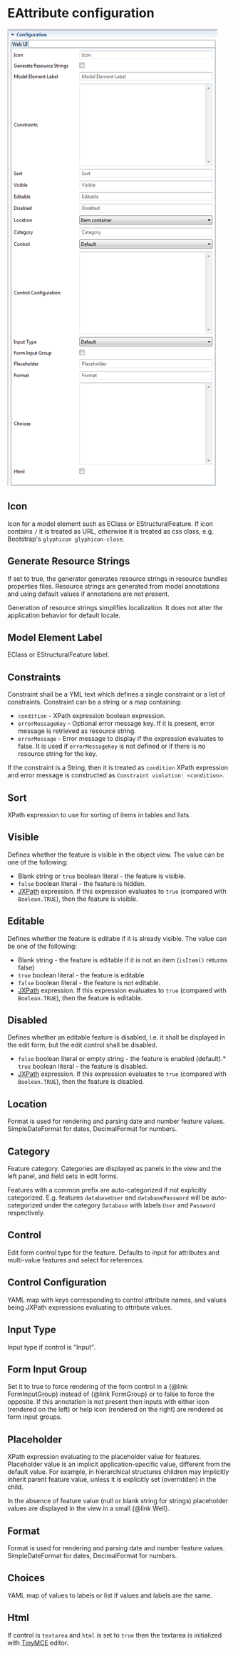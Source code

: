 # EAttribute configuration

![eattribute-configuration.png](eattribute-configuration.png)

## Icon
Icon for a model element such as EClass or EStructuralFeature.
If icon contains ``/`` it is treated as URL, otherwise it is treated as css class, e.g. Bootstrap's ``glyphicon glyphicon-close``.

## Generate Resource Strings
If set to true, the generator generates resource strings in resource bundles 
properties files. Resource strings are generated from model annotations and
using default values if annotations are not present. 

Generation of resource strings simplifies localization. It does not alter the application
behavior for default locale.

## Model Element Label
EClass or EStructuralFeature label.

## Constraints
Constraint shall be a YML text which defines a single constraint or a list of constraints. Constraint can be a string or a map containing:

* ``condition`` - XPath expression boolean expression.
* ``errorMessageKey`` - Optional error message key. If it is present, error message is retrieved as resource string.
* ``errorMessage`` - Error message to display if the expression evaluates to false. It is used if ``errorMessageKey`` is not defined or if there is no resource string for the key. 

If the constraint is a String, then it is treated as ``condition`` XPath expression and error message is constructed as ``Constraint violation: <condition>``. 

## Sort
XPath expression to use for sorting of items in tables and lists.

## Visible
Defines whether the feature is visible in the object view.
The value can be one of the following:

* Blank string or ``true`` boolean literal - the feature is visible.
* ``false`` boolean literal - the feature is hidden.
* [JXPath](https://commons.apache.org/proper/commons-jxpath/index.html) expression. If this expression evaluates to ``true`` (compared with ``Boolean.TRUE``), then the feature is visible.


## Editable
Defines whether the feature is editabe if it is already visible.
The value can be one of the following:

* Blank string - the feature is editable if it is not an item (``isItem()`` returns false)
* ``true`` boolean literal - the feature is editable
* ``false`` boolean literal - the feature is not editable.
* [JXPath](https://commons.apache.org/proper/commons-jxpath/index.html) expression. If this expression evaluates to ``true`` (compared with ``Boolean.TRUE``), then the feature is editable.


## Disabled
Defines whether an editable feature is disabled, i.e. it shall be displayed in the edit form, but the edit control shall be disabled.

* ``false`` boolean literal or empty string - the feature is enabled (default).* ``true`` boolean literal - the feature is disabled.
* [JXPath](https://commons.apache.org/proper/commons-jxpath/index.html) expression. If this expression evaluates to ``true`` (compared with ``Boolean.TRUE``), then the feature is disabled.


## Location
Format is used for rendering and parsing date and number feature values. 
SimpleDateFormat for dates, DecimalFormat for numbers.

## Category
Feature category. Categories are displayed as panels in the view and the left panel, and field sets in edit forms.

Features with a common prefix are auto-categorized if not explicitly categorized. E.g. features ``databaseUser`` and ``databasePassword`` will be auto-categorized under the category ``Database`` with
labels ``User`` and ``Password`` respectively.

## Control

Edit form control type for the feature. Defaults to input for attributes and multi-value features and select for references.

## Control Configuration
YAML map with keys corresponding to control attribute names, and values being JXPath expressions evaluating to attribute values. 

## Input Type
Input type if control is "Input".

## Form Input Group
Set it to true to force rendering of the form control in a {@link FormInputGroup} instead of {@link FormGroup} or
to false to force the opposite. If this annotation is not present then inputs with either icon (rendered on the left) or help icon (rendered on the right) 
are rendered as form input groups.  

## Placeholder
XPath expression evaluating to the placeholder value for features. Placeholder value is an implicit application-specific value, different from the 
default value. For example, in hierarchical structures children may implicitly inherit parent feature value, unless it is explicitly set (overridden) in the child.

In the absence of feature value (null or blank string for strings) placeholder values are displayed in the view in a small {@link Well}.

## Format
Format is used for rendering and parsing date and number feature values. 
SimpleDateFormat for dates, DecimalFormat for numbers.

## Choices
YAML map of values to labels or list if values and labels are the same. 

## Html
If control is ``textarea`` and ``html`` is set to ``true`` then the textarea is initialized with [TinyMCE](https://www.tinymce.com) editor. 
